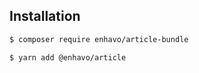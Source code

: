## Installation

```bash
$ composer require enhavo/article-bundle
```

```bash 
$ yarn add @enhavo/article
```
